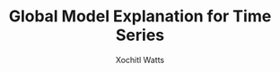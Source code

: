 ---
paperId: 87
author: Xochitl Watts
publicationauthor: Watts, X.
title: Global Model Explanation for Time Series
pdf: --
poster: --
alt: --
type: Poster
topic: FAT
link: --
conference: neurips
year: 2019
tags: neurips-2019
location: Vancouver, Canada
---